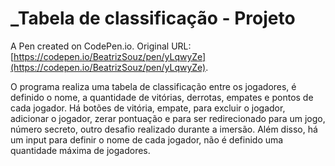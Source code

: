 # _Tabela de classificação - Projeto

A Pen created on CodePen.io. Original URL: [https://codepen.io/BeatrizSouz/pen/yLqwyZe](https://codepen.io/BeatrizSouz/pen/yLqwyZe).
<p>O programa realiza uma tabela de classificação entre os jogadores, é definido o nome, a quantidade de vitórias, derrotas, empates e pontos de cada jogador.
Há botões de vitória, empate, para excluir o jogador, adicionar o jogador, zerar pontuação e para ser redirecionado para um jogo, número secreto, outro desafio realizado durante a imersão.
Além disso, há um input para definir o nome de cada jogador,  não é definido uma quantidade máxima de jogadores.</p>
